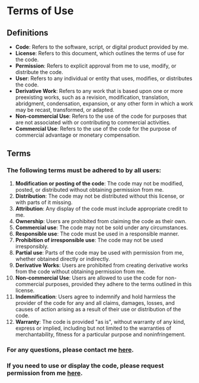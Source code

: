 # Terms of Use

## Definitions
- **Code**: Refers to the software, script, or digital product provided by me.
- **License**: Refers to this document, which outlines the terms of use for the code.
- **Permission**: Refers to explicit approval from me to use, modify, or distribute the code.
- **User**: Refers to any individual or entity that uses, modifies, or distributes the code.
- **Derivative Work**: Refers to any work that is based upon one or more preexisting works, such as a revision, modification, translation, abridgment, condensation, expansion, or any other form in which a work may be recast, transformed, or adapted.
- **Non-commercial Use**: Refers to the use of the code for purposes that are not associated with or contributing to commercial activities.
- **Commercial Use**: Refers to the use of the code for the purpose of commercial advantage or monetary compensation.

## Terms
### The following terms must be adhered to by all users:

1. **Modification or posting of the code**: The code may not be modified, posted, or distributed without obtaining permission from me.
2. **Distribution**: The code may not be distributed without this license, or with parts of it missing.
3. **Attribution**: Any display of the code must include appropriate credit to me.
4. **Ownership**: Users are prohibited from claiming the code as their own.
5. **Commercial use**: The code may not be sold under any circumstances.
6. **Responsible use**: The code must be used in a responsible manner.
7. **Prohibition of irresponsible use**: The code may not be used irresponsibly.
8. **Partial use**: Parts of the code may be used with permission from me, whether obtained directly or indirectly.
9. **Derivative Works**: Users are prohibited from creating derivative works from the code without obtaining permission from me.
10. **Non-commercial Use**: Users are allowed to use the code for non-commercial purposes, provided they adhere to the terms outlined in this license.
11. **Indemnification**: Users agree to indemnify and hold harmless the provider of the code for any and all claims, damages, losses, and causes of action arising as a result of their use or distribution of the code.
12. **Warranty**: The code is provided "as is", without warranty of any kind, express or implied, including but not limited to the warranties of merchantability, fitness for a particular purpose and noninfringement.

### For any questions, please contact me [here](mailto:callmesirentertainment@outlook.com?subject=Legal%20Question).

### If you need to use or display the code, please request permission from me [here](mailto:callmesirentertainment@outlook.com?subject=Requesting%20Permission%20to%20Use%20Your%20Code).
